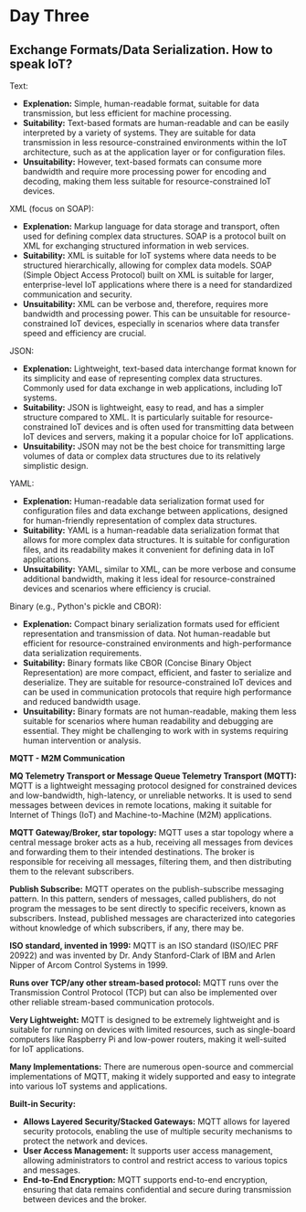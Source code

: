 # Day Three

## Exchange Formats/Data Serialization. How to speak IoT?

Text:
- **Explenation:** Simple, human-readable format, suitable for data transmission, but less efficient for machine processing.
- **Suitability:** Text-based formats are human-readable and can be easily interpreted by a variety of systems. They are suitable for data transmission in less resource-constrained environments within the IoT architecture, such as at the application layer or for configuration files.
- **Unsuitability:** However, text-based formats can consume more bandwidth and require more processing power for encoding and decoding, making them less suitable for resource-constrained IoT devices.

XML (focus on SOAP):
- **Explenation:** Markup language for data storage and transport, often used for defining complex data structures. SOAP is a protocol built on XML for exchanging structured information in web services.
- **Suitability:** XML is suitable for IoT systems where data needs to be structured hierarchically, allowing for complex data models. SOAP (Simple Object Access Protocol) built on XML is suitable for larger, enterprise-level IoT applications where there is a need for standardized communication and security.
- **Unsuitability:** XML can be verbose and, therefore, requires more bandwidth and processing power. This can be unsuitable for resource-constrained IoT devices, especially in scenarios where data transfer speed and efficiency are crucial.

JSON:
- **Explenation:** Lightweight, text-based data interchange format known for its simplicity and ease of representing complex data structures. Commonly used for data exchange in web applications, including IoT systems.
- **Suitability:** JSON is lightweight, easy to read, and has a simpler structure compared to XML. It is particularly suitable for resource-constrained IoT devices and is often used for transmitting data between IoT devices and servers, making it a popular choice for IoT applications.
- **Unsuitability:** JSON may not be the best choice for transmitting large volumes of data or complex data structures due to its relatively simplistic design.

YAML:
- **Explenation:** Human-readable data serialization format used for configuration files and data exchange between applications, designed for human-friendly representation of complex data structures.
- **Suitability:** YAML is a human-readable data serialization format that allows for more complex data structures. It is suitable for configuration files, and its readability makes it convenient for defining data in IoT applications.
- **Unsuitability:** YAML, similar to XML, can be more verbose and consume additional bandwidth, making it less ideal for resource-constrained devices and scenarios where efficiency is crucial.

Binary (e.g., Python's pickle and CBOR):
- **Explenation:** Compact binary serialization formats used for efficient representation and transmission of data. Not human-readable but efficient for resource-constrained environments and high-performance data serialization requirements.
- **Suitability:** Binary formats like CBOR (Concise Binary Object Representation) are more compact, efficient, and faster to serialize and deserialize. They are suitable for resource-constrained IoT devices and can be used in communication protocols that require high performance and reduced bandwidth usage.
- **Unsuitability:** Binary formats are not human-readable, making them less suitable for scenarios where human readability and debugging are essential. They might be challenging to work with in systems requiring human intervention or analysis.



**MQTT - M2M Communication**

**MQ Telemetry Transport or Message Queue Telemetry Transport (MQTT):** MQTT is a lightweight messaging protocol designed for constrained devices and low-bandwidth, high-latency, or unreliable networks. It is used to send messages between devices in remote locations, making it suitable for Internet of Things (IoT) and Machine-to-Machine (M2M) applications.

**MQTT Gateway/Broker, star topology:** MQTT uses a star topology where a central message broker acts as a hub, receiving all messages from devices and forwarding them to their intended destinations. The broker is responsible for receiving all messages, filtering them, and then distributing them to the relevant subscribers.

**Publish Subscribe:** MQTT operates on the publish-subscribe messaging pattern. In this pattern, senders of messages, called publishers, do not program the messages to be sent directly to specific receivers, known as subscribers. Instead, published messages are characterized into categories without knowledge of which subscribers, if any, there may be.

**ISO standard, invented in 1999:** MQTT is an ISO standard (ISO/IEC PRF 20922) and was invented by Dr. Andy Stanford-Clark of IBM and Arlen Nipper of Arcom Control Systems in 1999.

**Runs over TCP/any other stream-based protocol:** MQTT runs over the Transmission Control Protocol (TCP) but can also be implemented over other reliable stream-based communication protocols.

**Very Lightweight:** MQTT is designed to be extremely lightweight and is suitable for running on devices with limited resources, such as single-board computers like Raspberry Pi and low-power routers, making it well-suited for IoT applications.

**Many Implementations:** There are numerous open-source and commercial implementations of MQTT, making it widely supported and easy to integrate into various IoT systems and applications.

**Built-in Security:**
- **Allows Layered Security/Stacked Gateways:** MQTT allows for layered security protocols, enabling the use of multiple security mechanisms to protect the network and devices.
- **User Access Management:** It supports user access management, allowing administrators to control and restrict access to various topics and messages.
- **End-to-End Encryption:** MQTT supports end-to-end encryption, ensuring that data remains confidential and secure during transmission between devices and the broker.
